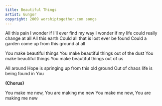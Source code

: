 ```yaml
---
title: Beautiful Things
artist: Gungor
copyright: 2009 worshiptogether.com songs
---
```


All this pain
I wonder if I'll ever find my way
I wonder if my life could really change at all
All this earth
Could all that is lost ever be found
Could a garden come up from this ground at all

You make beautiful things
You make beautiful things out of the dust
You make beautiful things
You make beautiful things out of us

All around
Hope is springing up from this old ground
Out of chaos life is being found in You

<strong>(Chorus)</strong>

You make me new, You are making me new
You make me new, You are making me new

